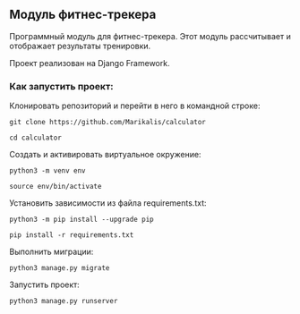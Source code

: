 ## Модуль фитнес-трекера

Программный модуль для фитнес-трекера. Этот модуль рассчитывает и отображает результаты тренировки.

Проект реализован на Django Framework.

### Как запустить проект:

Клонировать репозиторий и перейти в него в командной строке:

```
git clone https://github.com/Marikalis/calculator
```

```
cd calculator
```

Cоздать и активировать виртуальное окружение:

```
python3 -m venv env
```

```
source env/bin/activate
```

Установить зависимости из файла requirements.txt:

```
python3 -m pip install --upgrade pip
```

```
pip install -r requirements.txt
```

Выполнить миграции:

```
python3 manage.py migrate
```

Запустить проект:

```
python3 manage.py runserver
```
